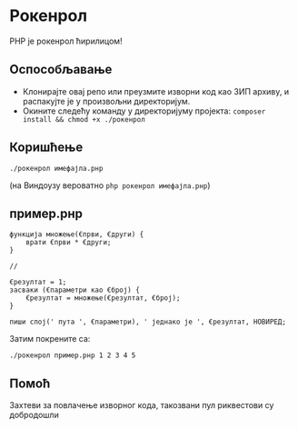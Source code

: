 # Рокенрол

PHP је рокенрол ћирилицом!

## Оспособљавање

* Клонирајте овај репо или преузмите изворни код као ЗИП архиву, и распакујте је у произвољни директоријум.
* Oкините следећу команду у директоријуму пројекта: `composer install && chmod +x ./рокенрол`

## Коришћење

```./рокенрол имефајла.рнр```

(на Виндоузу вероватно `php рокенрол имефајла.рнр`)

## пример.рнр

    функција множење(€први, €други) {
        врати €први * €други;
    }
    
    //
    
    €резултат = 1;
    засваки (€параметри као €број) {
        €резултат = множење(€резултат, €број);
    }
    
    пиши спој(' пута ', €параметри), ' једнако је ', €резултат, НОВИРЕД;
    
Затим покрените са:

```./рокенрол пример.рнр 1 2 3 4 5```

## Помоћ

Захтеви за повлачење изворног кода, такозвани пул риквестови су добродошли

